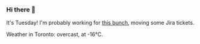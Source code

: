 ### Hi there :wave:

It's Tuesday! I'm probably working for [this bunch](https://github.com/kohofinancial), moving some Jira tickets.

Weather in Toronto: overcast, at -16°C.

